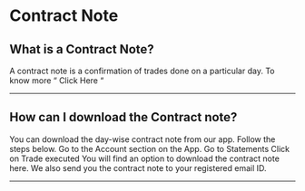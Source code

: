 # Contract Note

## What is a Contract Note?

A contract note is a confirmation of trades done on a particular day.
To know more “
Click Here
“

---

## How can I download the Contract note?

You can download the day-wise contract note from our app. Follow the steps below.
Go to the Account section on the App.
Go to Statements
Click on Trade executed
You will find an option to download the contract note here.
We also send you the contract note to your registered email ID.

---

